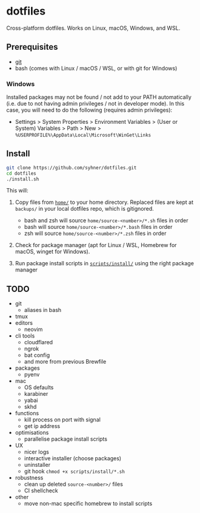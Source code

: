 # dotfiles

Cross-platform dotfiles. Works on Linux, macOS, Windows, and WSL.

## Prerequisites

- [git](https://git-scm.com/book/en/v2/Getting-Started-Installing-Git)
- bash (comes with Linux / macOS / WSL, or with git for Windows)

### Windows

Installed packages may not be found / not add to your PATH automatically (i.e. due to not having admin privileges / not in developer mode). In this case, you will need to do the following (requires admin privileges):

- Settings > System Properties > Environment Variables > (User or System) Variables > Path > New > `%USERPROFILE%\AppData\Local\Microsoft\WinGet\Links`

## Install

```sh
git clone https://github.com/syhner/dotfiles.git
cd dotfiles
./install.sh
```

This will:

1. Copy files from [`home/`](home/) to your home directory. Replaced files are kept at `backups/` in your local dotfiles repo, which is gitignored.

   - bash and zsh will source `home/source-<number>/*.sh` files in order
   - bash will source `home/source-<number>/*.bash` files in order
   - zsh will source `home/source-<number>/*.zsh` files in order

2. Check for package manager (apt for Linux / WSL, Homebrew for macOS, winget for Windows).
3. Run package install scripts in [`scripts/install/`](scripts/install/) using the right package manager

## TODO

- git
  - aliases in bash
- tmux
- editors
  - neovim
- cli tools
  - cloudflared
  - ngrok
  - bat config
  - and more from previous Brewfile
- packages
  - pyenv
- mac
  - OS defaults
  - karabiner
  - yabai
  - skhd
- functions
  - kill process on port with signal
  - get ip address
- optimisations
  - parallelise package install scripts
- UX
  - nicer logs
  - interactive installer (choose packages)
  - uninstaller
  - git hook `chmod +x scripts/install/*.sh`
- robustness
  - clean up deleted `source-<number>/` files
  - CI shellcheck
- other
  - move non-mac specific homebrew to install scripts
